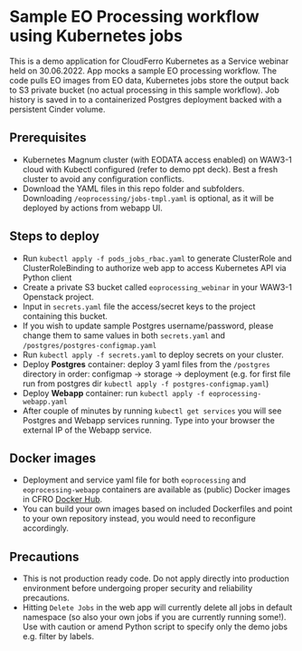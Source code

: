 # Sample EO Processing workflow using Kubernetes jobs
This is a demo application for CloudFerro Kubernetes as a Service webinar held on 30.06.2022.
App mocks a sample EO processing workflow. The code pulls EO images from EO data, Kubernetes jobs store the output back to S3 private bucket (no actual processing in this sample workflow). Job history is saved in to a containerized Postgres deployment backed with a persistent Cinder volume.

## Prerequisites
- Kubernetes Magnum cluster (with EODATA access enabled) on WAW3-1 cloud with Kubectl configured (refer to demo ppt deck). Best a fresh cluster to avoid any configuration conflicts.
- Download the YAML files in this repo folder and subfolders. Downloading `/eoprocessing/jobs-tmpl.yaml` is optional, as it will be deployed by actions from webapp UI.

## Steps to deploy
- Run `kubectl apply -f pods_jobs_rbac.yaml` to generate ClusterRole and ClusterRoleBinding to authorize web app to access Kubernetes API via Python client
- Create a private S3 bucket called `eoprocessing_webinar` in your WAW3-1 Openstack project.
- Input in `secrets.yaml` file the access/secret keys to the project containing this bucket.
- If you wish to update sample Postgres username/password, please change them to same values in both `secrets.yaml` and `/postgres/postgres-configmap.yaml`
- Run `kubectl apply -f secrets.yaml` to deploy secrets on your cluster.
- Deploy **Postgres** container: deploy 3 yaml files from the `/postgres` directory in order: configmap -> storage -> deployment (e.g. for first file run from postgres dir `kubectl apply -f postgres-configmap.yaml`)
- Deploy **Webapp** container: run `kubectl apply -f eoprocessing-webapp.yaml`
- After couple of minutes by running `kubectl get services` you will see Postgres and Webapp services running. Type into your browser the external IP of the Webapp service.

## Docker images
- Deployment and service yaml file for both `eoprocessing` and `eoprocessing-webapp` containers are available as (public) Docker images in CFRO [Docker Hub](docker.io).
- You can build your own images based on included Dockerfiles and point to your own repository instead, you would need to reconfigure accordingly.

## Precautions
- This is not production ready code. Do not apply directly into production environment before undergoing proper security and reliability precautions.
- Hitting `Delete Jobs` in the web app will currently delete all jobs in default namespace (so also your own jobs if you are currently running some!). Use with caution or amend Python script to specify only the demo jobs e.g. filter by labels.